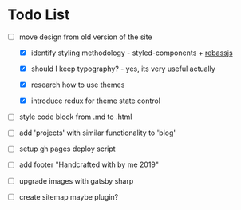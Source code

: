 # Todo List

- [ ] move design from old version of the site

  - [x] identify styling methodology - styled-components + [rebassjs](https://github.com/rebassjs/grid)

  - [x] should I keep typography? - yes, its very useful actually

  - [x] research how to use themes

  - [x] introduce redux for theme state control

- [ ] style code block from .md to .html

- [ ] add 'projects' with similar functionality to 'blog'

- [ ] setup gh pages deploy script

- [ ] add footer "Handcrafted with by me 2019"

- [ ] upgrade images with gatsby sharp

- [ ] create sitemap maybe plugin?
